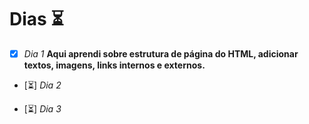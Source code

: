 # Dias ⏳

- [x] *Dia 1* 
**Aqui aprendi sobre estrutura de página do HTML, adicionar textos, imagens, links internos e externos.**

- [⏳] *Dia 2*

- [⏳] *Dia 3*